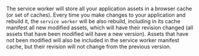 The service worker will store all your application assets in a browser cache (or set of caches). Every time you make
changes to your application and rebuild it, the `service worker` will be also rebuild, including in its cache manifest
all new modified assets, which will have their revision changed (all assets that have been modified will have a new
version). Assets that have not been modified will also be included in the service worker manifest cache, but their
revision will not change from the previous version.
